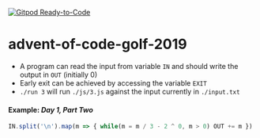 [![Gitpod Ready-to-Code](https://img.shields.io/badge/Gitpod-Ready--to--Code-blue?logo=gitpod)](https://gitpod.io/#https://github.com/entibo/advent-of-code-golf-2019) 

# advent-of-code-golf-2019

* A program can read the input from variable `IN` and should write the output in `OUT` (initially 0)
* Early exit can be achieved by accessing the variable `EXIT`
* `./run 3` will run `./js/3.js` against the input currently in `./input.txt`

#### Example: *Day 1, Part Two*
```javascript
IN.split('\n').map(m => { while(m = m / 3 - 2 ^ 0, m > 0) OUT += m })
```